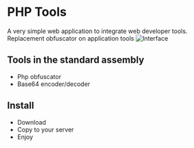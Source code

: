 PHP Tools
=============

A very simple web application to integrate web developer tools.
Replacement obfuscator on application tools
![Interface](http://oi57.tinypic.com/2lixyrr.jpg)


## Tools in the standard assembly
- Php obfuscator
- Base64 encoder/decoder

## Install
- Download
- Copy to your server
- Enjoy